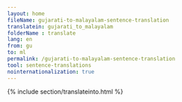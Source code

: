 ```yaml
---
layout: home
fileName: gujarati-to-malayalam-sentence-translation
translatein: gujarati_to_malayalam
folderName : translate
lang: en
from: gu
to: ml
permalink: /gujarati-to-malayalam-sentence-translation
tool: sentence-translations
nointernationalization: true
---
```

{% include section/translateinto.html %}
